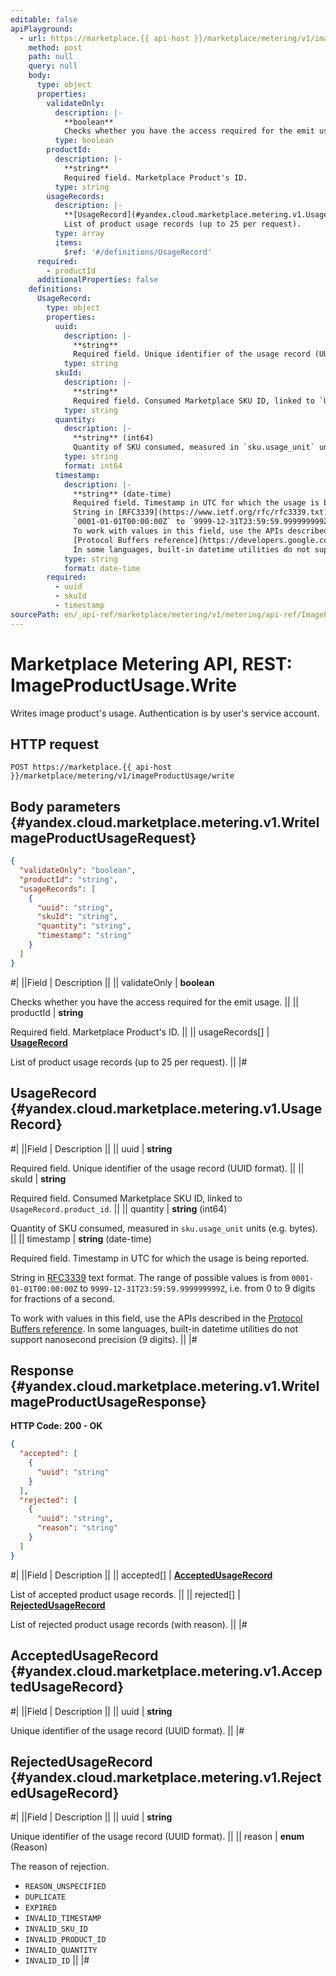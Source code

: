 ```yaml
---
editable: false
apiPlayground:
  - url: https://marketplace.{{ api-host }}/marketplace/metering/v1/imageProductUsage/write
    method: post
    path: null
    query: null
    body:
      type: object
      properties:
        validateOnly:
          description: |-
            **boolean**
            Checks whether you have the access required for the emit usage.
          type: boolean
        productId:
          description: |-
            **string**
            Required field. Marketplace Product's ID.
          type: string
        usageRecords:
          description: |-
            **[UsageRecord](#yandex.cloud.marketplace.metering.v1.UsageRecord)**
            List of product usage records (up to 25 per request).
          type: array
          items:
            $ref: '#/definitions/UsageRecord'
      required:
        - productId
      additionalProperties: false
    definitions:
      UsageRecord:
        type: object
        properties:
          uuid:
            description: |-
              **string**
              Required field. Unique identifier of the usage record (UUID format).
            type: string
          skuId:
            description: |-
              **string**
              Required field. Consumed Marketplace SKU ID, linked to `UsageRecord.product_id`.
            type: string
          quantity:
            description: |-
              **string** (int64)
              Quantity of SKU consumed, measured in `sku.usage_unit` units (e.g. bytes).
            type: string
            format: int64
          timestamp:
            description: |-
              **string** (date-time)
              Required field. Timestamp in UTC for which the usage is being reported.
              String in [RFC3339](https://www.ietf.org/rfc/rfc3339.txt) text format. The range of possible values is from
              `0001-01-01T00:00:00Z` to `9999-12-31T23:59:59.999999999Z`, i.e. from 0 to 9 digits for fractions of a second.
              To work with values in this field, use the APIs described in the
              [Protocol Buffers reference](https://developers.google.com/protocol-buffers/docs/reference/overview).
              In some languages, built-in datetime utilities do not support nanosecond precision (9 digits).
            type: string
            format: date-time
        required:
          - uuid
          - skuId
          - timestamp
sourcePath: en/_api-ref/marketplace/metering/v1/metering/api-ref/ImageProductUsage/write.md
---
```


# Marketplace Metering API, REST: ImageProductUsage.Write

Writes image product's usage. Authentication is by user's service account.

## HTTP request

```
POST https://marketplace.{{ api-host }}/marketplace/metering/v1/imageProductUsage/write
```

## Body parameters {#yandex.cloud.marketplace.metering.v1.WriteImageProductUsageRequest}

```json
{
  "validateOnly": "boolean",
  "productId": "string",
  "usageRecords": [
    {
      "uuid": "string",
      "skuId": "string",
      "quantity": "string",
      "timestamp": "string"
    }
  ]
}
```

#|
||Field | Description ||
|| validateOnly | **boolean**

Checks whether you have the access required for the emit usage. ||
|| productId | **string**

Required field. Marketplace Product's ID. ||
|| usageRecords[] | **[UsageRecord](#yandex.cloud.marketplace.metering.v1.UsageRecord)**

List of product usage records (up to 25 per request). ||
|#

## UsageRecord {#yandex.cloud.marketplace.metering.v1.UsageRecord}

#|
||Field | Description ||
|| uuid | **string**

Required field. Unique identifier of the usage record (UUID format). ||
|| skuId | **string**

Required field. Consumed Marketplace SKU ID, linked to `UsageRecord.product_id`. ||
|| quantity | **string** (int64)

Quantity of SKU consumed, measured in `sku.usage_unit` units (e.g. bytes). ||
|| timestamp | **string** (date-time)

Required field. Timestamp in UTC for which the usage is being reported.

String in [RFC3339](https://www.ietf.org/rfc/rfc3339.txt) text format. The range of possible values is from
`0001-01-01T00:00:00Z` to `9999-12-31T23:59:59.999999999Z`, i.e. from 0 to 9 digits for fractions of a second.

To work with values in this field, use the APIs described in the
[Protocol Buffers reference](https://developers.google.com/protocol-buffers/docs/reference/overview).
In some languages, built-in datetime utilities do not support nanosecond precision (9 digits). ||
|#

## Response {#yandex.cloud.marketplace.metering.v1.WriteImageProductUsageResponse}

**HTTP Code: 200 - OK**

```json
{
  "accepted": [
    {
      "uuid": "string"
    }
  ],
  "rejected": [
    {
      "uuid": "string",
      "reason": "string"
    }
  ]
}
```

#|
||Field | Description ||
|| accepted[] | **[AcceptedUsageRecord](#yandex.cloud.marketplace.metering.v1.AcceptedUsageRecord)**

List of accepted product usage records. ||
|| rejected[] | **[RejectedUsageRecord](#yandex.cloud.marketplace.metering.v1.RejectedUsageRecord)**

List of rejected product usage records (with reason). ||
|#

## AcceptedUsageRecord {#yandex.cloud.marketplace.metering.v1.AcceptedUsageRecord}

#|
||Field | Description ||
|| uuid | **string**

Unique identifier of the usage record (UUID format). ||
|#

## RejectedUsageRecord {#yandex.cloud.marketplace.metering.v1.RejectedUsageRecord}

#|
||Field | Description ||
|| uuid | **string**

Unique identifier of the usage record (UUID format). ||
|| reason | **enum** (Reason)

The reason of rejection.

- `REASON_UNSPECIFIED`
- `DUPLICATE`
- `EXPIRED`
- `INVALID_TIMESTAMP`
- `INVALID_SKU_ID`
- `INVALID_PRODUCT_ID`
- `INVALID_QUANTITY`
- `INVALID_ID` ||
|#